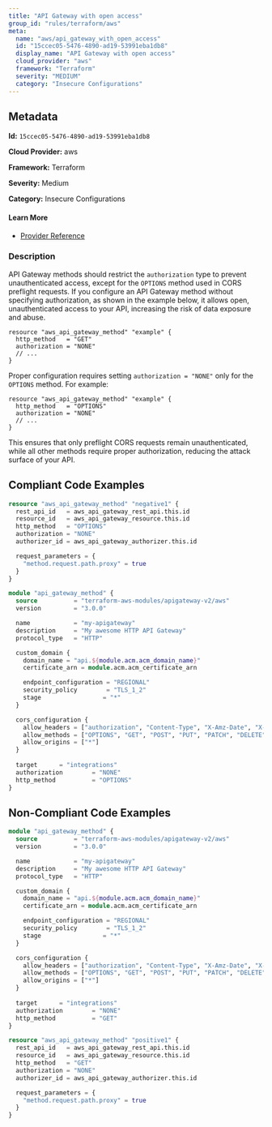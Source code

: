 ```yaml
---
title: "API Gateway with open access"
group_id: "rules/terraform/aws"
meta:
  name: "aws/api_gateway_with_open_access"
  id: "15ccec05-5476-4890-ad19-53991eba1db8"
  display_name: "API Gateway with open access"
  cloud_provider: "aws"
  framework: "Terraform"
  severity: "MEDIUM"
  category: "Insecure Configurations"
---
```

## Metadata

**Id:** `15ccec05-5476-4890-ad19-53991eba1db8`

**Cloud Provider:** aws

**Framework:** Terraform

**Severity:** Medium

**Category:** Insecure Configurations

#### Learn More

 - [Provider Reference](https://registry.terraform.io/providers/hashicorp/aws/latest/docs/resources/api_gateway_method)

### Description

 API Gateway methods should restrict the `authorization` type to prevent unauthenticated access, except for the `OPTIONS` method used in CORS preflight requests. If you configure an API Gateway method without specifying authorization, as shown in the example below, it allows open, unauthenticated access to your API, increasing the risk of data exposure and abuse.

```
resource "aws_api_gateway_method" "example" {
  http_method   = "GET"
  authorization = "NONE"
  // ...
}
```

Proper configuration requires setting `authorization = "NONE"` only for the `OPTIONS` method. For example:

```
resource "aws_api_gateway_method" "example" {
  http_method   = "OPTIONS"
  authorization = "NONE"
  // ...
}
```

This ensures that only preflight CORS requests remain unauthenticated, while all other methods require proper authorization, reducing the attack surface of your API.


## Compliant Code Examples
```terraform
resource "aws_api_gateway_method" "negative1" {
  rest_api_id   = aws_api_gateway_rest_api.this.id
  resource_id   = aws_api_gateway_resource.this.id
  http_method   = "OPTIONS"
  authorization = "NONE"
  authorizer_id = aws_api_gateway_authorizer.this.id

  request_parameters = {
    "method.request.path.proxy" = true
  }
}

```

```terraform
module "api_gateway_method" {
  source          = "terraform-aws-modules/apigateway-v2/aws"
  version         = "3.0.0"

  name            = "my-apigateway"
  description     = "My awesome HTTP API Gateway"
  protocol_type   = "HTTP"

  custom_domain {
    domain_name = "api.${module.acm.acm_domain_name}"
    certificate_arn = module.acm.acm_certificate_arn

    endpoint_configuration = "REGIONAL"
    security_policy        = "TLS_1_2"
    stage                 = "*"
  }

  cors_configuration {
    allow_headers = ["authorization", "Content-Type", "X-Amz-Date", "X-Api-Key", "X-Amz-Security-Token"]
    allow_methods = ["OPTIONS", "GET", "POST", "PUT", "PATCH", "DELETE"]
    allow_origins = ["*"]
  }
  
  target      = "integrations"
  authorization        = "NONE"
  http_method          = "OPTIONS"
}
```
## Non-Compliant Code Examples
```terraform
module "api_gateway_method" {
  source          = "terraform-aws-modules/apigateway-v2/aws"
  version         = "3.0.0"

  name            = "my-apigateway"
  description     = "My awesome HTTP API Gateway"
  protocol_type   = "HTTP"

  custom_domain {
    domain_name = "api.${module.acm.acm_domain_name}"
    certificate_arn = module.acm.acm_certificate_arn

    endpoint_configuration = "REGIONAL"
    security_policy        = "TLS_1_2"
    stage                 = "*"
  }

  cors_configuration {
    allow_headers = ["authorization", "Content-Type", "X-Amz-Date", "X-Api-Key", "X-Amz-Security-Token"]
    allow_methods = ["OPTIONS", "GET", "POST", "PUT", "PATCH", "DELETE"]
    allow_origins = ["*"]
  }
  
  target      = "integrations"
  authorization        = "NONE"
  http_method          = "GET"
}
```

```terraform
resource "aws_api_gateway_method" "positive1" {
  rest_api_id   = aws_api_gateway_rest_api.this.id
  resource_id   = aws_api_gateway_resource.this.id
  http_method   = "GET"
  authorization = "NONE"
  authorizer_id = aws_api_gateway_authorizer.this.id

  request_parameters = {
    "method.request.path.proxy" = true
  }
}

```